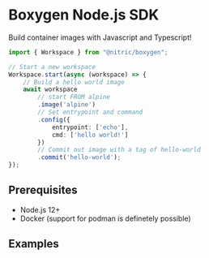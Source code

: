 # Boxygen Node.js SDK

Build container images with Javascript and Typescript!

```typescript
import { Workspace } from "@nitric/boxygen";

// Start a new workspace
Workspace.start(async (workspace) => {
	// Build a hello world image
	await workspace
		// start FROM alpine
		.image('alpine')
		// Set entrypoint and command
		.config({
			entrypoint: ['echo'],
			cmd: ['hello world!']
		})
		// Commit out image with a tag of hello-world
		.commit('hello-world');
});
```

## Prerequisites
* Node.js 12+
* Docker (support for podman is definetely possible)

## Examples

## 

<!--## Why containers as code?

### Why not just use Dockerfile/Containerfile templates

### What about buildpacks?

### What about buildah?-->

